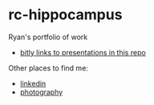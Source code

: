 # rc-hippocampus
Ryan's portfolio of work
- [bitly links to presentations in this repo](https://bit.ly/m/Ryan-Cox)

Other places to find me:
- [linkedin](https://linkedin.com/in/tadryancox)
- [photography](https://archive.photomistic.com)
